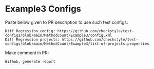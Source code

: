 # Example3 Configs
Paste below given to PR description to use such test configs:
```
Diff Regression config: https://github.com/checkstyle/test-configs/blob/main/MethodCount/Example3/config.xml
Diff Regression projects: https://github.com/checkstyle/test-configs/blob/main/MethodCount/Example3/list-of-projects.properties
```
Make comment in PR:
```
Github, generate report
```
